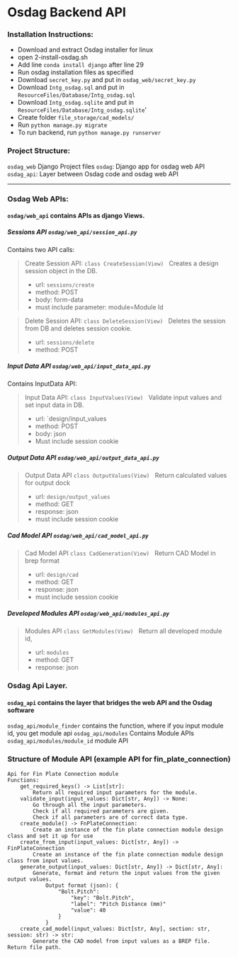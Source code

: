 # Osdag Backend API

### Installation Instructions:
- Download and extract Osdag installer for linux
- open 2-install-osdag.sh
- Add line `conda install django` after line 29
- Run osdag installation files as specified
- Download `secret_key.py` and put in `osdag_web/secret_key.py`
- Download `Intg_osdag.sql` and put in `ResourceFiles/Database/Intg_osdag.sql`
- Download `Intg_osdag.sqlite` and put in `ResourceFiles/Database/Intg_osdag.sqlite`'
- Create folder `file_storage/cad_models/`
- Run `python manage.py migrate`
- To run backend, run `python manage.py runserver`
### Project Structure:
`osdag_web` Django Project files
`osdag`: Django app for osdag web API
`osdag_api`: Layer between Osdag code and osdag web API

---

### Osdag Web APIs:
#### `osdag/web_api` contains APIs as django Views.


##### Sessions API `osdag/web_api/session_api.py`

Contains two API calls:
>Create Session API: `class CreateSession(View)`
>&nbsp; Creates a design session object in the DB.
>- url: `sessions/create`
>- method: POST
>- body: form-data
>- must include parameter: module=Module Id

>Delete Session API: `class DeleteSession(View)`
>&nbsp; Deletes the session from DB and deletes session cookie.
>- url: `sessions/delete`
>- method: POST

##### Input Data API `osdag/web_api/input_data_api.py`
Contains InputData API:
>Input Data API: `class InputValues(View)`
>&nbsp; Validate input values and set input data in DB.
>- url: `design/input_values
>- method: POST
>- body: json
>- Must include session cookie

##### Output Data API `osdag/web_api/output_data_api.py`
>Output Data API `class OutputValues(View)`
>&nbsp; Return calculated values for output dock
>- url: `design/output_values`
>- method: GET
>- response: json
>- must include session cookie

##### Cad Model API `osdag/web_api/cad_model_api.py`
>Cad Model API `class CadGeneration(View)`
>&nbsp; Return CAD Model in brep format
>- url: `design/cad`
>- method: GET
>- response: json
>- must include session cookie

##### Developed Modules API `osdag/web_api/modules_api.py`
>Modules API `class GetModules(View)`
>&nbsp; Return all developed module id,
>- url: `modules`
>- method: GET
>- response: json

### Osdag Api Layer.
#### `osdag_api` contains the layer that bridges the web API and the Osdag software
`osdag_api/module_finder` contains the function, where if you input module id, you get module api
`osdag_api/modules` Contains Module APIs
`osdag_api/modules/module_id` module API
### Structure of Module API (example API for fin_plate_connection)
```
Api for Fin Plate Connection module
Functions:
    get_required_keys() -> List[str]:
        Return all required input parameters for the module.
    validate_input(input_values: Dict[str, Any]) -> None:
        Go through all the input parameters.
        Check if all required parameters are given.
        Check if all parameters are of correct data type.
    create_module() -> FnPlateConnection:
        Create an instance of the fin plate connection module design class and set it up for use
    create_from_input(input_values: Dict[str, Any]) -> FinPlateConnection
        Create an instance of the fin plate connection module design class from input values.
    generate_output(input_values: Dict[str, Any]) -> Dict[str, Any]:
        Generate, format and return the input values from the given output values.
            Output format (json): {
                "Bolt.Pitch": 
                    "key": "Bolt.Pitch",
                    "label": "Pitch Distance (mm)"
                    "value": 40
                }
            }
    create_cad_model(input_values: Dict[str, Any], section: str, session: str) -> str:
        Generate the CAD model from input values as a BREP file. Return file path.
```
